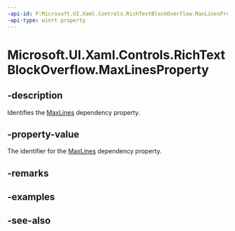 ```yaml
---
-api-id: P:Microsoft.UI.Xaml.Controls.RichTextBlockOverflow.MaxLinesProperty
-api-type: winrt property
---
```


<!-- Property syntax
public Windows.UI.Xaml.DependencyProperty MaxLinesProperty { get; }
-->

# Microsoft.UI.Xaml.Controls.RichTextBlockOverflow.MaxLinesProperty

## -description
Identifies the [MaxLines](richtextblockoverflow_maxlines.md) dependency property.

## -property-value
The identifier for the [MaxLines](richtextblockoverflow_maxlines.md) dependency property.

## -remarks

## -examples

## -see-also
